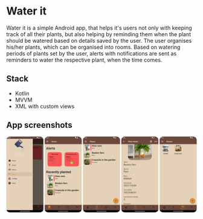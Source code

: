 # Water it
Water it is a simple Android app, that helps it's users not only with keeping track of all their plants, but also helping by reminding them when the plant should be watered based on details saved by the user. The user organises his/her plants, which can be organised into rooms. Based on watering periods of plants set by the user, alerts with notifications are sent as reminders to water the respective plant, when the time comes.

## Stack
* Kotlin
* MVVM
* XML with custom views

## App screenshots
![appScreens](./images/screens.png)